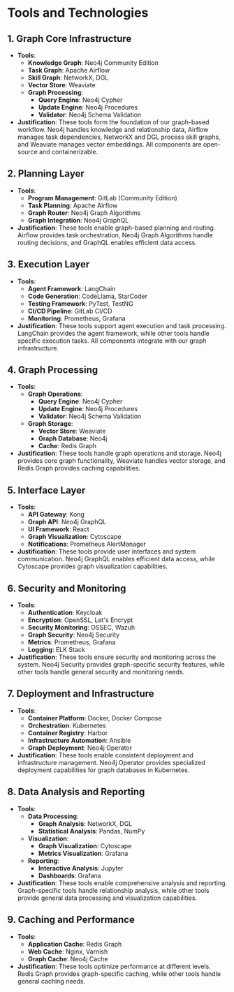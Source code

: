 # Tools and Technologies

## 1. Graph Core Infrastructure
- **Tools**:
  - **Knowledge Graph**: Neo4j Community Edition
  - **Task Graph**: Apache Airflow
  - **Skill Graph**: NetworkX, DGL
  - **Vector Store**: Weaviate
  - **Graph Processing**: 
    - **Query Engine**: Neo4j Cypher
    - **Update Engine**: Neo4j Procedures
    - **Validator**: Neo4j Schema Validation
- **Justification**: These tools form the foundation of our graph-based workflow. Neo4j handles knowledge and relationship data, Airflow manages task dependencies, NetworkX and DGL process skill graphs, and Weaviate manages vector embeddings. All components are open-source and containerizable.

## 2. Planning Layer
- **Tools**:
  - **Program Management**: GitLab (Community Edition)
  - **Task Planning**: Apache Airflow
  - **Graph Router**: Neo4j Graph Algorithms
  - **Graph Integration**: Neo4j GraphQL
- **Justification**: These tools enable graph-based planning and routing. Airflow provides task orchestration, Neo4j Graph Algorithms handle routing decisions, and GraphQL enables efficient data access.

## 3. Execution Layer
- **Tools**:
  - **Agent Framework**: LangChain
  - **Code Generation**: CodeLlama, StarCoder
  - **Testing Framework**: PyTest, TestNG
  - **CI/CD Pipeline**: GitLab CI/CD
  - **Monitoring**: Prometheus, Grafana
- **Justification**: These tools support agent execution and task processing. LangChain provides the agent framework, while other tools handle specific execution tasks. All components integrate with our graph infrastructure.

## 4. Graph Processing
- **Tools**:
  - **Graph Operations**:
    - **Query Engine**: Neo4j Cypher
    - **Update Engine**: Neo4j Procedures
    - **Validator**: Neo4j Schema Validation
  - **Graph Storage**:
    - **Vector Store**: Weaviate
    - **Graph Database**: Neo4j
    - **Cache**: Redis Graph
- **Justification**: These tools handle graph operations and storage. Neo4j provides core graph functionality, Weaviate handles vector storage, and Redis Graph provides caching capabilities.

## 5. Interface Layer
- **Tools**:
  - **API Gateway**: Kong
  - **Graph API**: Neo4j GraphQL
  - **UI Framework**: React
  - **Graph Visualization**: Cytoscape
  - **Notifications**: Prometheus AlertManager
- **Justification**: These tools provide user interfaces and system communication. Neo4j GraphQL enables efficient data access, while Cytoscape provides graph visualization capabilities.

## 6. Security and Monitoring
- **Tools**:
  - **Authentication**: Keycloak
  - **Encryption**: OpenSSL, Let's Encrypt
  - **Security Monitoring**: OSSEC, Wazuh
  - **Graph Security**: Neo4j Security
  - **Metrics**: Prometheus, Grafana
  - **Logging**: ELK Stack
- **Justification**: These tools ensure security and monitoring across the system. Neo4j Security provides graph-specific security features, while other tools handle general security and monitoring needs.

## 7. Deployment and Infrastructure
- **Tools**:
  - **Container Platform**: Docker, Docker Compose
  - **Orchestration**: Kubernetes
  - **Container Registry**: Harbor
  - **Infrastructure Automation**: Ansible
  - **Graph Deployment**: Neo4j Operator
- **Justification**: These tools enable consistent deployment and infrastructure management. Neo4j Operator provides specialized deployment capabilities for graph databases in Kubernetes.

## 8. Data Analysis and Reporting
- **Tools**:
  - **Data Processing**:
    - **Graph Analysis**: NetworkX, DGL
    - **Statistical Analysis**: Pandas, NumPy
  - **Visualization**:
    - **Graph Visualization**: Cytoscape
    - **Metrics Visualization**: Grafana
  - **Reporting**:
    - **Interactive Analysis**: Jupyter
    - **Dashboards**: Grafana
- **Justification**: These tools enable comprehensive analysis and reporting. Graph-specific tools handle relationship analysis, while other tools provide general data processing and visualization capabilities.

## 9. Caching and Performance
- **Tools**:
  - **Application Cache**: Redis Graph
  - **Web Cache**: Nginx, Varnish
  - **Graph Cache**: Neo4j Cache
- **Justification**: These tools optimize performance at different levels. Redis Graph provides graph-specific caching, while other tools handle general caching needs.
